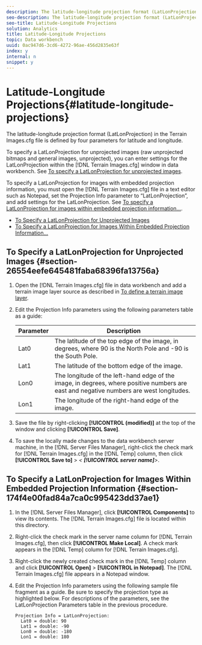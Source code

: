 ```yaml
---
description: The latitude-longitude projection format (LatLonProjection) in the Terrain Images.cfg file is defined by four parameters for latitude and longitude.
seo-description: The latitude-longitude projection format (LatLonProjection) in the Terrain Images.cfg file is defined by four parameters for latitude and longitude.
seo-title: Latitude-Longitude Projections
solution: Analytics
title: Latitude-Longitude Projections
topic: Data workbench
uuid: 0ac947d6-3cd6-4272-96ae-456d2835e63f
index: y
internal: n
snippet: y
---
```


# Latitude-Longitude Projections{#latitude-longitude-projections}

The latitude-longitude projection format (LatLonProjection) in the Terrain Images.cfg file is defined by four parameters for latitude and longitude.

To specify a LatLonProjection for unprojected images (raw unprojected bitmaps and general images, unprojected), you can enter settings for the LatLonProjection within the [!DNL Terrain Images.cfg] window in data workbench. See [To specify a LatLonProjection for unprojected images](../../../../../home/c-geo-oview/c-wk-img-lyrs/c-trn-img-lyrs/c-proj-info-trn-imgs/c-lat-long-proj.md#section-26554eefe645481faba68396fa13756a).

To specify a LatLonProjection for images with embedded projection information, you must open the [!DNL Terrain Images.cfg] file in a text editor such as Notepad, set the Projection Info parameter to “LatLonProjection”, and add settings for the LatLonProjection. See [To specify a LatLonProjection for images within embedded projection information...](../../../../../home/c-geo-oview/c-wk-img-lyrs/c-trn-img-lyrs/c-proj-info-trn-imgs/c-lat-long-proj.md#section-174f4e00fad84a7ca0c995423dd37ae1).

* [To Specify a LatLonProjection for Unprojected Images](../../../../../home/c-geo-oview/c-wk-img-lyrs/c-trn-img-lyrs/c-proj-info-trn-imgs/c-lat-long-proj.md#section-26554eefe645481faba68396fa13756a) 
* [To Specify a LatLonProjection for Images Within Embedded Projection Information...](../../../../../home/c-geo-oview/c-wk-img-lyrs/c-trn-img-lyrs/c-proj-info-trn-imgs/c-lat-long-proj.md#section-174f4e00fad84a7ca0c995423dd37ae1)

## To Specify a LatLonProjection for Unprojected Images {#section-26554eefe645481faba68396fa13756a}

1. Open the [!DNL Terrain Images.cfg] file in data workbench and add a terrain image layer source as described in [To define a terrain image layer](../../../../../home/c-geo-oview/c-wk-img-lyrs/c-trn-img-lyrs/c-trn-img-lyrs.md#concept-8a0a16013e824ac29f35a0349b5d8ccf). 

1. Edit the Projection Info parameters using the following parameters table as a guide:

   |  Parameter  | Description  |
   |---|---|
   |  Lat0  | The latitude of the top edge of the image, in degrees, where 90 is the North Pole and -90 is the South Pole.  |
   |  Lat1  | The latitude of the bottom edge of the image.  |
   |  Lon0  | The longitude of the left-hand edge of the image, in degrees, where positive numbers are east and negative numbers are west longitudes.  |
   |  Lon1  | The longitude of the right-hand edge of the image.  |

1. Save the file by right-clicking **[!UICONTROL (modified)]** at the top of the window and clicking **[!UICONTROL Save]**. 

1. To save the locally made changes to the data workbench server machine, in the [!DNL Server Files Manager], right-click the check mark for [!DNL Terrain Images.cfg] in the [!DNL Temp] column, then click **[!UICONTROL Save to]** > *< **[!UICONTROL server name]**>*.

## To Specify a LatLonProjection for Images Within Embedded Projection Information {#section-174f4e00fad84a7ca0c995423dd37ae1}

1. In the [!DNL Server Files Manager], click **[!UICONTROL Components]** to view its contents. The [!DNL Terrain Images.cfg] file is located within this directory. 

1. Right-click the check mark in the server name column for [!DNL Terrain Images.cfg], then click **[!UICONTROL Make Local]**. A check mark appears in the [!DNL Temp] column for [!DNL Terrain Images.cfg]. 

1. Right-click the newly created check mark in the [!DNL Temp] column and click **[!UICONTROL Open]** > **[!UICONTROL in Notepad]**. The [!DNL Terrain Images.cfg] file appears in a Notepad window. 

1. Edit the Projection Info parameters using the following sample file fragment as a guide. Be sure to specify the projection type as highlighted below. For descriptions of the parameters, see the LatLonProjection Parameters table in the previous procedure. 

   ```
   Projection Info = LatLonProjection: 
     Lat0 = double: 90
     Lat1 = double: -90
     Lon0 = double: -180
     Lon1 = double: 180
   ```

